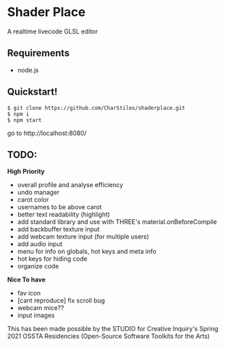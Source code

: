 # Shader Place
A realtime livecode GLSL editor

## Requirements
- node.js

## Quickstart!
```
$ git clone https://github.com/CharStiles/shaderplace.git
$ npm i
$ npm start
```
go to http://localhost:8080/

## TODO:

**High Priority**
- overall profile and analyse efficiency
- undo manager
- carot color
- usernames to be above carot
- better text readability (highlight)
- add standard library and use with THREE's material.onBeforeCompile
- add backbuffer texture input
- add webcam texture input (for multiple users)
- add audio input
- menu for info on globals, hot keys and meta info
- hot keys for hiding code
- organize code

**Nice To have**
- fav icon
- [cant reproduce] fix scroll bug
- webcam mice??
- input images

This has been made possible by the STUDIO for Creative Inquiry's Spring 2021 OSSTA Residencies (Open-Source Software Toolkits for the Arts)

